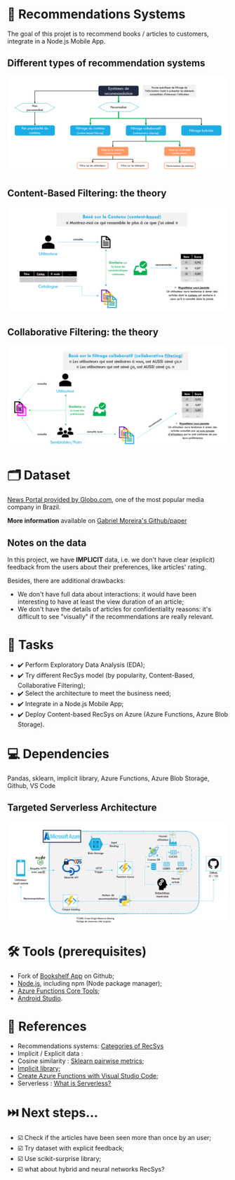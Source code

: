 # :dart: Recommendations Systems
The goal of this projet is to recommend books / articles to customers, integrate in a Node.js Mobile App.

## Different types of recommendation systems

<img src='/pictures\recommendation_systems_categorization.png'>

## Content-Based Filtering: the theory

<img src='/pictures\content-based filtering.png'>

## Collaborative Filtering: the theory

<img src='/pictures\collaborative_filtering.png'>

# :card_index_dividers: Dataset
[News Portal provided by Globo.com](https://www.kaggle.com/gspmoreira/news-portal-user-interactions-by-globocom#clicks_sample.csv), one of the most popular media company in Brazil.

**More information** available on [Gabriel Moreira's Github/paper](https://github.com/gabrielspmoreira/chameleon_recsys)

## Notes on the data
In this project, we have **IMPLICIT** data, i.e. we don't have clear (explicit) feedback from the users about their preferences, like articles' rating.

Besides, there are additional drawbacks:
- We don't have full data about interactions: it would have been interesting to have at least the view duration of an article;
- We don't have the details of articles for confidentiality reasons: it's difficult to see "visually" if the recommendations are really relevant.

# :scroll: Tasks
- :heavy_check_mark: Perform Exploratory Data Analysis (EDA);
- :heavy_check_mark: Try different RecSys model (by popularity, Content-Based, Collaborative Filtering);
- :heavy_check_mark: Select the architecture to meet the business need;
- :heavy_check_mark: Integrate in a Node.js Mobile App;
- :heavy_check_mark: Deploy Content-based RecSys on Azure (Azure Functions, Azure Blob Storage).

# :computer: Dependencies
Pandas, sklearn, implicit library, Azure Functions, Azure Blob Storage, Github, VS Code

## Targeted Serverless Architecture

<img src='/pictures\targeted_serverless_architecture.png'>

# :hammer_and_wrench: Tools (prerequisites)
- Fork of [Bookshelf App](https://github.com/OpenClassrooms-Student-Center/bookshelf) on Github;
- [Node.js](https://nodejs.org/en/), including npm (Node package manager);
- [Azure Functions Core Tools](https://docs.microsoft.com/fr-fr/azure/azure-functions/functions-run-local?tabs=windows%2Ccsharp%2Cportal%2Cbash%2Ckeda#install-the-azure-functions-core-tools);
- [Android Studio](https://developer.android.com/studio?hl=fr).

# :pushpin: References
- Recommendations systems: [Categories of RecSys](https://interstices.info/les-systemes-de-recommandation-categorisation/)
- Implicit / Explicit data : 
- Cosine similarity : [Sklearn pairwise metrics](https://scikit-learn.org/stable/modules/metrics.html); 
- [Implicit library](https://implicit.readthedocs.io/en/latest/quickstart.html);
- [Create Azure Functions with Visual Studio Code](https://docs.microsoft.com/fr-fr/azure/azure-functions/create-first-function-vs-code-python);
- Serverless : [What is Serverless?](https://serverless-stack.com/chapters/fr/what-is-serverless.html)

# :next_track_button: Next steps...
- :ballot_box_with_check: Check if the articles have been seen more than once by an user;
- :ballot_box_with_check: Try dataset with explicit feedback;
- :ballot_box_with_check: Use scikit-surprise library;
- :ballot_box_with_check: what about hybrid and neural networks RecSys?